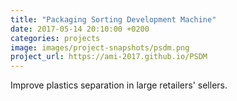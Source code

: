 ```yaml
---
title: "Packaging Sorting Development Machine"
date: 2017-05-14 20:10:00 +0200
categories: projects
image: images/project-snapshots/psdm.png
project_url: https://ami-2017.github.io/PSDM
---
```


Improve plastics separation in large retailers' sellers.
